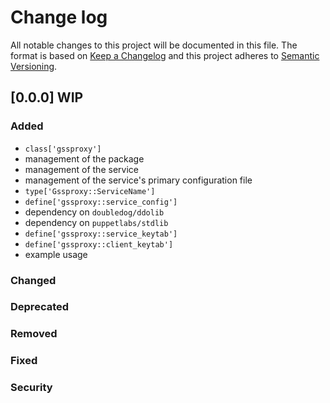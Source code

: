 <!--
This file is part of the doubledog-gssproxy Puppet module.
Copyright 2022 John Florian
SPDX-License-Identifier: GPL-3.0-or-later

Template

## [VERSION] WIP
### Added
### Changed
### Deprecated
### Removed
### Fixed
### Security

-->

# Change log

All notable changes to this project will be documented in this file.  The format is based on [Keep a Changelog](http://keepachangelog.com/en/1.0.0/) and this project adheres to [Semantic Versioning](http://semver.org).

## [0.0.0] WIP
### Added
- `class['gssproxy']`
- management of the package
- management of the service
- management of the service's primary configuration file
- `type['Gssproxy::ServiceName']`
- `define['gssproxy::service_config']`
- dependency on `doubledog/ddolib`
- dependency on `puppetlabs/stdlib`
- `define['gssproxy::service_keytab']`
- `define['gssproxy::client_keytab']`
- example usage
### Changed
### Deprecated
### Removed
### Fixed
### Security
